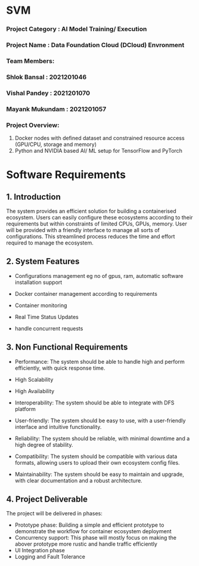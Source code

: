 # SVM
### Project Category : AI Model Training/ Execution
### Project Name : Data Foundation Cloud (DCloud) Envronment 
### Team Members:
### Shlok Bansal : 2021201046
### Vishal Pandey : 2021201070
### Mayank Mukundam : 2021201057
### Project Overview:
1. Docker nodes with defined dataset and constrained resource access (GPU/CPU, storage and memory)
2.  Python and NVIDIA based AI/ ML setup for TensorFlow and PyTorch
# Software Requirements
## 1. Introduction

The system provides an efficient solution for building a containerised ecosystem. Users can easily configure these ecosystems according to their requirements but within constraints of limited CPUs, GPUs, memory. User will be provided with a friendly interface to manage all sorts of configurations. This streamlined process reduces the time and effort required to manage the ecosystem.

## 2. System Features

- Configurations management eg no of gpus, ram, automatic software installation support 

- Docker container management according to requirements

- Container monitoring

- Real Time Status Updates

- handle concurrent requests

## 3. Non Functional Requirements

- Performance: The system should be able to handle high and perform efficiently, with quick response time.

- High Scalability

- High Availability

- Interoperability: The system should be able to integrate with DFS platform

- User-friendly: The system should be easy to use, with a user-friendly interface and intuitive functionality.

- Reliability: The system should be reliable, with minimal downtime and a high degree of stability.

- Compatibility: The system should be compatible with various data formats, allowing users to upload their own ecosystem config files.

- Maintainability: The system should be easy to maintain and upgrade, with clear documentation and a robust architecture.

## 4. Project Deliverable
The project will be delivered in phases:
- Prototype phase: Building a simple and efficient prototype to demonstrate the workflow for container ecosystem deployment
- Concurrency support: This phase will mostly focus on making the abover prototype more rustic and handle traffic efficiently
- UI Integration phase
- Logging and Fault Tolerance

